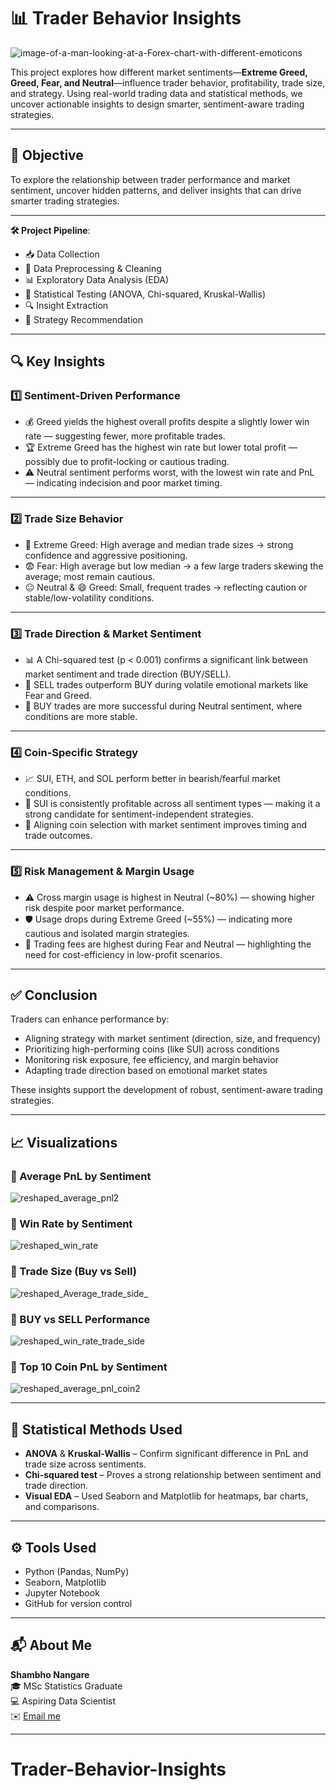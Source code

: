 # 📊 Trader Behavior Insights

![image-of-a-man-looking-at-a-Forex-chart-with-different-emoticons](https://github.com/user-attachments/assets/d29ed6db-67cc-489e-b829-7b6f7768e022)


This project explores how different market sentiments—**Extreme Greed, Greed, Fear, and Neutral**—influence trader behavior, profitability, trade size, and strategy. Using real-world trading data and statistical methods, we uncover actionable insights to design smarter, sentiment-aware trading strategies.

---

## 🎯 Objective

To explore the relationship between trader performance and market sentiment, uncover hidden patterns, and deliver insights that can drive smarter trading strategies.

---

**🛠 Project Pipeline**:
- 📥 Data Collection
- 🧹 Data Preprocessing & Cleaning
- 📊 Exploratory Data Analysis (EDA)
- 🧪 Statistical Testing (ANOVA, Chi-squared, Kruskal-Wallis)
- 🔍 Insight Extraction
- 🎯 Strategy Recommendation 

---

## 🔍 Key Insights

### 1️⃣ Sentiment-Driven Performance

- 💰 Greed yields the highest overall profits despite a slightly lower win rate — suggesting fewer, more profitable trades.
- 🏆 Extreme Greed has the highest win rate but lower total profit — possibly due to profit-locking or cautious trading.
- ⚠️ Neutral sentiment performs worst, with the lowest win rate and PnL — indicating indecision and poor market timing.

---

### 2️⃣ Trade Size Behavior

- 🚀 Extreme Greed: High average and median trade sizes → strong confidence and aggressive positioning.
- 😨 Fear: High average but low median → a few large traders skewing the average; most remain cautious.
- 😐 Neutral & 😄 Greed: Small, frequent trades → reflecting caution or stable/low-volatility conditions.

---

### 3️⃣ Trade Direction & Market Sentiment

- 📊 A Chi-squared test (p < 0.001) confirms a significant link between market sentiment and trade direction (BUY/SELL).
- 🔻 SELL trades outperform BUY during volatile emotional markets like Fear and Greed.
- 🔼 BUY trades are more successful during Neutral sentiment, where conditions are more stable.

---

### 4️⃣ Coin-Specific Strategy

- 📈 SUI, ETH, and SOL perform better in bearish/fearful market conditions.
- 🏅 SUI is consistently profitable across all sentiment types — making it a strong candidate for sentiment-independent strategies.
- 🎯 Aligning coin selection with market sentiment improves timing and trade outcomes.

---

### 5️⃣ Risk Management & Margin Usage

- ⚠️ Cross margin usage is highest in Neutral (~80%) — showing higher risk despite poor market performance.
- 🛡️ Usage drops during Extreme Greed (~55%) — indicating more cautious and isolated margin strategies.
- 💸 Trading fees are highest during Fear and Neutral — highlighting the need for cost-efficiency in low-profit scenarios.

---

## ✅ Conclusion

Traders can enhance performance by:

- Aligning strategy with market sentiment (direction, size, and frequency)
- Prioritizing high-performing coins (like SUI) across conditions
- Monitoring risk exposure, fee efficiency, and margin behavior
- Adapting trade direction based on emotional market states

These insights support the development of robust, sentiment-aware trading strategies.

---

## 📈 Visualizations

### 🔹 Average PnL by Sentiment
![reshaped_average_pnl2](https://github.com/user-attachments/assets/339bcf5c-a8b6-4a9b-88f4-d270f6055df4)

### 🔹 Win Rate by Sentiment
![reshaped_win_rate](https://github.com/user-attachments/assets/c45834d7-8849-4c14-947e-9b4b8754264b)

### 🔹 Trade Size (Buy vs Sell)
![reshaped_Average_trade_side_](https://github.com/user-attachments/assets/0bd86b5b-27bf-4972-ae66-298ba83abca5)

### 🔹 BUY vs SELL Performance
![reshaped_win_rate_trade_side](https://github.com/user-attachments/assets/13002964-d11b-4d72-8c7b-5f972d62a7ec)

### 🔹 Top 10 Coin PnL by Sentiment
![reshaped_average_pnl_coin2](https://github.com/user-attachments/assets/ce196f41-ba45-47ad-bd2f-82369a6cb8f9)

---

## 🧪 Statistical Methods Used

- **ANOVA** & **Kruskal-Wallis** – Confirm significant difference in PnL and trade size across sentiments.
- **Chi-squared test** – Proves a strong relationship between sentiment and trade direction.
- **Visual EDA** – Used Seaborn and Matplotlib for heatmaps, bar charts, and comparisons.

---

## ⚙️ Tools Used

- Python (Pandas, NumPy)
- Seaborn, Matplotlib
- Jupyter Notebook
- GitHub for version control

---

## 📬 About Me

**Shambho Nangare**  
🎓 MSc Statistics Graduate  
💻 Aspiring Data Scientist  
✉️ [Email me](mailto:nangareshambho@gmail.com)

---
# Trader-Behavior-Insights
